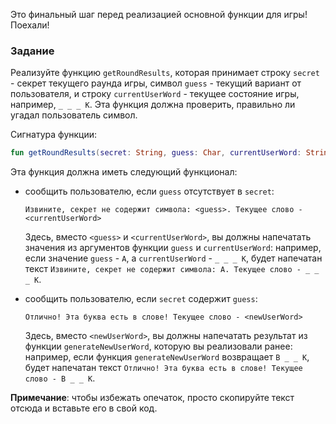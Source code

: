 Это финальный шаг перед реализацией основной функции для игры! Поехали!

### Задание

Реализуйте функцию `getRoundResults`, которая принимает строку `secret` - секрет текущего раунда игры, символ `guess` - текущий вариант от пользователя, и строку `currentUserWord` - текущее состояние игры, например, `_ _ _ K`. 
Эта функция должна проверить, правильно ли угадал пользователь символ.

<div class="hint" title="Нажмите, чтобы увидеть новую сигнатуру функции safeUserInput">

Сигнатура функции:
```kotlin
fun getRoundResults(secret: String, guess: Char, currentUserWord: String): String
```
</div>

Эта функция должна иметь следующий функционал:
- сообщить пользователю, если `guess` отсутствует в `secret`:
  ```text
  Извините, секрет не содержит символа: <guess>. Текущее слово - <currentUserWord>
  ```
  Здесь, вместо `<guess>` и `<currentUserWord>`, вы должны напечатать значения из аргументов функции `guess` и `currentUserWord`:
  например, если значение `guess` - `A`, а `currentUserWord` - `_ _ _ K`,
  будет напечатан текст `Извините, секрет не содержит символа: A. Текущее слово - _ _ _ K`.

- сообщить пользователю, если `secret` содержит `guess`:
  ```text
  Отлично! Эта буква есть в слове! Текущее слово - <newUserWord>
  ```
  Здесь, вместо `<newUserWord>`, вы должны напечатать результат из функции `generateNewUserWord`, которую вы реализовали ранее: например, 
  если функция `generateNewUserWord` возвращает `B _ _ K`,
  будет напечатан текст `Отлично! Эта буква есть в слове! Текущее слово - B _ _ K`.

**Примечание**: чтобы избежать опечаток, просто скопируйте текст отсюда и вставьте его в свой код.